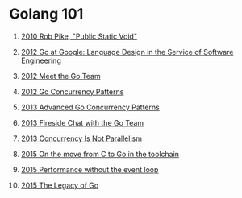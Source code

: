 # Golang 101

1) [2010 Rob Pike, "Public Static Void"](https://www.youtube.com/watch?v=5kj5ApnhPAE)

2) [2012 Go at Google: Language Design in the Service of Software Engineering](http://talks.golang.org/2012/splash.article)

3) [2012 Meet the Go Team](https://www.youtube.com/watch?v=sln-gJaURzk)

4) [2012 Go Concurrency Patterns](https://www.youtube.com/watch?v=f6kdp27TYZs)

5) [2013 Advanced Go Concurrency Patterns](https://www.youtube.com/watch?feature=player_embedded&v=QDDwwePbDtw)

6) [2013 Fireside Chat with the Go Team](https://www.youtube.com/watch?feature=player_embedded&v=p9VUCp98ay4)

7) [2013 Concurrency Is Not Parallelism](https://www.youtube.com/watch?v=cN_DpYBzKso)

8) [2015 On the move from C to Go in the toolchain](https://www.youtube.com/watch?v=cF1zJYkBW4A)

9) [2015 Performance without the event loop](http://dave.cheney.net/2015/08/08/performance-without-the-event-loop)

10) [2015 The Legacy of Go](http://dave.cheney.net/2015/11/15/the-legacy-of-go)
